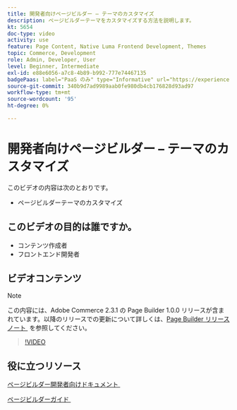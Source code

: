 ```yaml
---
title: 開発者向けページビルダー – テーマのカスタマイズ
description: ページビルダーテーマをカスタマイズする方法を説明します。
kt: 5654
doc-type: video
activity: use
feature: Page Content, Native Luma Frontend Development, Themes
topic: Commerce, Development
role: Admin, Developer, User
level: Beginner, Intermediate
exl-id: e88e6056-a7c8-4b89-b992-777e74467135
badgePaas: label="PaaS のみ" type="Informative" url="https://experienceleague.adobe.com/ja/docs/commerce/user-guides/product-solutions" tooltip="Adobe Commerce on Cloud プロジェクト（Adobeが管理する PaaS インフラストラクチャ）およびオンプレミスプロジェクトにのみ適用されます。"
source-git-commit: 340b9d7ad9989aab0fe980db4cb176828d93ad97
workflow-type: tm+mt
source-wordcount: '95'
ht-degree: 0%

---
```


# 開発者向けページビルダー – テーマのカスタマイズ

このビデオの内容は次のとおりです。

- ページビルダーテーマのカスタマイズ

## このビデオの目的は誰ですか。

- コンテンツ作成者
- フロントエンド開発者

## ビデオコンテンツ

>[!NOTE]
>
>この内容には、Adobe Commerce 2.3.1 の Page Builder 1.0.0 リリースが含まれています。以降のリリースでの更新について詳しくは、[Page Builder リリースノート &#x200B;](https://experienceleague.adobe.com/docs/commerce-admin/page-builder/release-notes.html?lang=ja) を参照してください。

>[!VIDEO](https://video.tv.adobe.com/v/3430980?quality=12&learn=on&captions=jpn)

## 役に立つリソース

[&#x200B; ページビルダー開発者向けドキュメント &#x200B;](https://developer.adobe.com/commerce/frontend-core/page-builder/)

[&#x200B; ページビルダーガイド &#x200B;](https://experienceleague.adobe.com/docs/commerce-admin/page-builder/introduction.html?lang=ja)